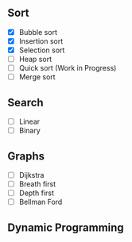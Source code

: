 ## Sort
- [x]  Bubble sort
- [x]  Insertion sort
- [x]  Selection sort
- [ ]  Heap sort
- [ ]  Quick sort (Work in Progress)
- [ ]  Merge sort

## Search
- [ ]  Linear
- [ ]  Binary

## Graphs
- [ ]  Dijkstra
- [ ]  Breath first
- [ ]  Depth first
- [ ]  Bellman Ford

## Dynamic Programming
